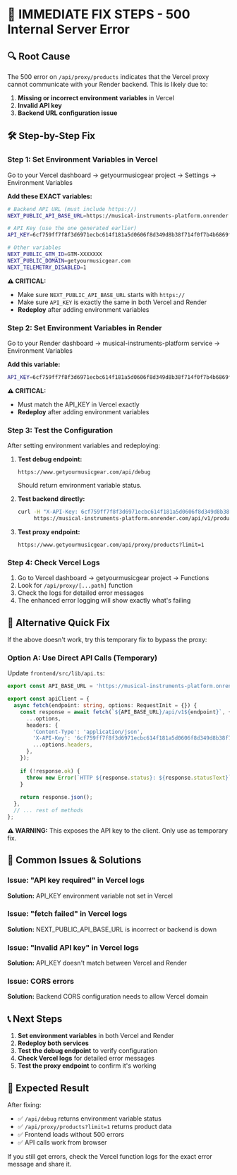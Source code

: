 # 🚨 IMMEDIATE FIX STEPS - 500 Internal Server Error

## 🔍 Root Cause
The 500 error on `/api/proxy/products` indicates that the Vercel proxy cannot communicate with your Render backend. This is likely due to:

1. **Missing or incorrect environment variables** in Vercel
2. **Invalid API key** 
3. **Backend URL configuration issue**

## 🛠️ Step-by-Step Fix

### Step 1: Set Environment Variables in Vercel

Go to your Vercel dashboard → getyourmusicgear project → Settings → Environment Variables

**Add these EXACT variables:**

```bash
# Backend API URL (must include https://)
NEXT_PUBLIC_API_BASE_URL=https://musical-instruments-platform.onrender.com

# API Key (use the one generated earlier)
API_KEY=6cf759ff7f8f3d6971ecbc614f181a5d0606f8d349d8b38f714f0f7b4b6869f9

# Other variables
NEXT_PUBLIC_GTM_ID=GTM-XXXXXXX
NEXT_PUBLIC_DOMAIN=getyourmusicgear.com
NEXT_TELEMETRY_DISABLED=1
```

**⚠️ CRITICAL:**
- Make sure `NEXT_PUBLIC_API_BASE_URL` starts with `https://`
- Make sure `API_KEY` is exactly the same in both Vercel and Render
- **Redeploy** after adding environment variables

### Step 2: Set Environment Variables in Render

Go to your Render dashboard → musical-instruments-platform service → Environment Variables

**Add this variable:**

```bash
API_KEY=6cf759ff7f8f3d6971ecbc614f181a5d0606f8d349d8b38f714f0f7b4b6869f9
```

**⚠️ CRITICAL:**
- Must match the API_KEY in Vercel exactly
- **Redeploy** after adding environment variables

### Step 3: Test the Configuration

After setting environment variables and redeploying:

1. **Test debug endpoint:**
   ```
   https://www.getyourmusicgear.com/api/debug
   ```
   Should return environment variable status.

2. **Test backend directly:**
   ```bash
   curl -H "X-API-Key: 6cf759ff7f8f3d6971ecbc614f181a5d0606f8d349d8b38f714f0f7b4b6869f9" \
        https://musical-instruments-platform.onrender.com/api/v1/products?limit=1
   ```

3. **Test proxy endpoint:**
   ```
   https://www.getyourmusicgear.com/api/proxy/products?limit=1
   ```

### Step 4: Check Vercel Logs

1. Go to Vercel dashboard → getyourmusicgear project → Functions
2. Look for `/api/proxy/[...path]` function
3. Check the logs for detailed error messages
4. The enhanced error logging will show exactly what's failing

## 🔧 Alternative Quick Fix

If the above doesn't work, try this temporary fix to bypass the proxy:

### Option A: Use Direct API Calls (Temporary)

Update `frontend/src/lib/api.ts`:

```typescript
export const API_BASE_URL = 'https://musical-instruments-platform.onrender.com';

export const apiClient = {
  async fetch(endpoint: string, options: RequestInit = {}) {
    const response = await fetch(`${API_BASE_URL}/api/v1${endpoint}`, {
      ...options,
      headers: {
        'Content-Type': 'application/json',
        'X-API-Key': '6cf759ff7f8f3d6971ecbc614f181a5d0606f8d349d8b38f714f0f7b4b6869f9',
        ...options.headers,
      },
    });
    
    if (!response.ok) {
      throw new Error(`HTTP ${response.status}: ${response.statusText}`);
    }
    
    return response.json();
  },
  // ... rest of methods
};
```

**⚠️ WARNING:** This exposes the API key to the client. Only use as temporary fix.

## 🚨 Common Issues & Solutions

### Issue: "API key required" in Vercel logs
**Solution:** API_KEY environment variable not set in Vercel

### Issue: "fetch failed" in Vercel logs  
**Solution:** NEXT_PUBLIC_API_BASE_URL is incorrect or backend is down

### Issue: "Invalid API key" in Vercel logs
**Solution:** API_KEY doesn't match between Vercel and Render

### Issue: CORS errors
**Solution:** Backend CORS configuration needs to allow Vercel domain

## 📞 Next Steps

1. **Set environment variables** in both Vercel and Render
2. **Redeploy both services**
3. **Test the debug endpoint** to verify configuration
4. **Check Vercel logs** for detailed error messages
5. **Test the proxy endpoint** to confirm it's working

## 🎯 Expected Result

After fixing:
- ✅ `/api/debug` returns environment variable status
- ✅ `/api/proxy/products?limit=1` returns product data
- ✅ Frontend loads without 500 errors
- ✅ API calls work from browser

If you still get errors, check the Vercel function logs for the exact error message and share it.
